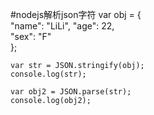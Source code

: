 #nodejs解析json字符
    var obj = {  
        "name": "LiLi", 
        "age": 22,  
        "sex": "F"  
    }; 
     
    var str = JSON.stringify(obj); 
    console.log(str); 
     
    var obj2 = JSON.parse(str); 
    console.log(obj2); 

